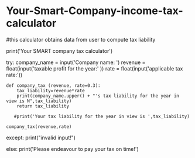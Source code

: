# Your-Smart-Company-income-tax-calculator
#this calculator obtains data from user to compute tax liability

print('Your SMART company tax calculator')

try:
    company_name = input('Company name: ')
    revenue = float(input('taxable profit for the year:' ))
    rate = float(input('applicable tax rate:'))
    
    def company_tax (revenue, rate=0.3):
        tax_liability=revenue*rate
        print(company_name.upper() + "'s tax liability for the year in view is N",tax_liability)
        return tax_liability
   
       #print('Your tax liability for the year in view is ',tax_liability)
    
    company_tax(revenue,rate)
    
    
except:
    print("invalid input!")
    
else:
    print('Please endeavour to pay your tax on time!')
    
